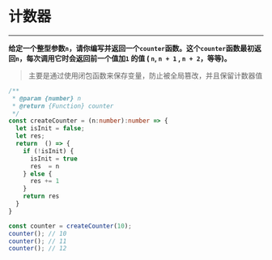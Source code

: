 # 计数器

---

**给定一个整型参数`n`，请你编写并返回一个`counter`函数。这个`counter`函数最初返回`n`，每次调用它时会返回前一个值加`1` 的值 ( `n`, `n + 1` , `n + 2`，等等)。**

> 主要是通过使用闭包函数来保存变量，防止被全局篡改，并且保留计数器值

```typeScript
/**
 * @param {number} n
 * @return {Function} counter
 */
const createCounter = (n:number):number => {
  let isInit = false;
  let res;
  return  () => {
    if (!isInit) {
      isInit = true
      res  = n
    } else {
      res += 1
    }
    return res
  }
}

const counter = createCounter(10);
counter(); // 10
counter(); // 11
counter(); // 12
```
